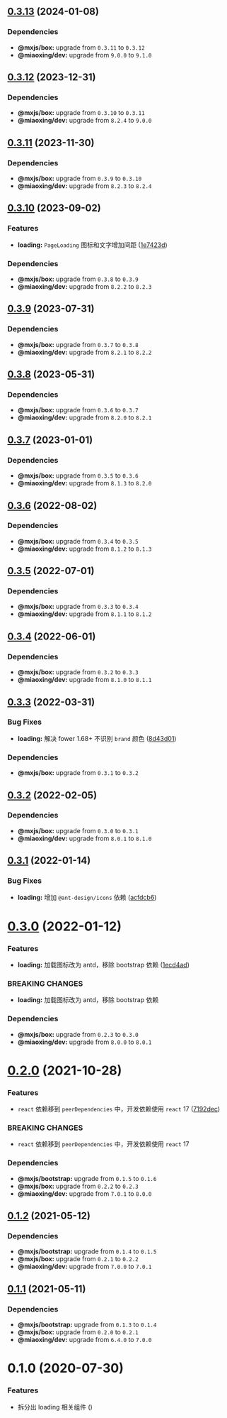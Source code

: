 ## [0.3.13](https://github.com/miaoxing/mxjs-loading/compare/v0.3.12...v0.3.13) (2024-01-08)





### Dependencies

* **@mxjs/box:** upgrade from `0.3.11` to `0.3.12`
* **@miaoxing/dev:** upgrade from `9.0.0` to `9.1.0`

## [0.3.12](https://github.com/miaoxing/mxjs-loading/compare/v0.3.11...v0.3.12) (2023-12-31)





### Dependencies

* **@mxjs/box:** upgrade from `0.3.10` to `0.3.11`
* **@miaoxing/dev:** upgrade from `8.2.4` to `9.0.0`

## [0.3.11](https://github.com/miaoxing/mxjs-loading/compare/v0.3.10...v0.3.11) (2023-11-30)





### Dependencies

* **@mxjs/box:** upgrade from `0.3.9` to `0.3.10`
* **@miaoxing/dev:** upgrade from `8.2.3` to `8.2.4`

## [0.3.10](https://github.com/miaoxing/mxjs-loading/compare/v0.3.9...v0.3.10) (2023-09-02)


### Features

* **loading:** `PageLoading` 图标和文字增加间距 ([1e7423d](https://github.com/miaoxing/mxjs-loading/commit/1e7423d7208fc239706663bae221deabd10a440e))





### Dependencies

* **@mxjs/box:** upgrade from `0.3.8` to `0.3.9`
* **@miaoxing/dev:** upgrade from `8.2.2` to `8.2.3`

## [0.3.9](https://github.com/miaoxing/mxjs-loading/compare/v0.3.8...v0.3.9) (2023-07-31)





### Dependencies

* **@mxjs/box:** upgrade from `0.3.7` to `0.3.8`
* **@miaoxing/dev:** upgrade from `8.2.1` to `8.2.2`

## [0.3.8](https://github.com/miaoxing/mxjs-loading/compare/v0.3.7...v0.3.8) (2023-05-31)





### Dependencies

* **@mxjs/box:** upgrade from `0.3.6` to `0.3.7`
* **@miaoxing/dev:** upgrade from `8.2.0` to `8.2.1`

## [0.3.7](https://github.com/miaoxing/mxjs-loading/compare/v0.3.6...v0.3.7) (2023-01-01)





### Dependencies

* **@mxjs/box:** upgrade from `0.3.5` to `0.3.6`
* **@miaoxing/dev:** upgrade from `8.1.3` to `8.2.0`

## [0.3.6](https://github.com/miaoxing/mxjs-loading/compare/v0.3.5...v0.3.6) (2022-08-02)





### Dependencies

* **@mxjs/box:** upgrade from `0.3.4` to `0.3.5`
* **@miaoxing/dev:** upgrade from `8.1.2` to `8.1.3`

## [0.3.5](https://github.com/miaoxing/mxjs-loading/compare/v0.3.4...v0.3.5) (2022-07-01)





### Dependencies

* **@mxjs/box:** upgrade from `0.3.3` to `0.3.4`
* **@miaoxing/dev:** upgrade from `8.1.1` to `8.1.2`

## [0.3.4](https://github.com/miaoxing/mxjs-loading/compare/v0.3.3...v0.3.4) (2022-06-01)





### Dependencies

* **@mxjs/box:** upgrade from `0.3.2` to `0.3.3`
* **@miaoxing/dev:** upgrade from `8.1.0` to `8.1.1`

## [0.3.3](https://github.com/miaoxing/mxjs-loading/compare/v0.3.2...v0.3.3) (2022-03-31)


### Bug Fixes

* **loading:** 解决 fower 1.68+ 不识别 `brand` 颜色 ([8d43d01](https://github.com/miaoxing/mxjs-loading/commit/8d43d013cbba29d748e55124038130d831aafb35))





### Dependencies

* **@mxjs/box:** upgrade from `0.3.1` to `0.3.2`

## [0.3.2](https://github.com/miaoxing/mxjs-loading/compare/v0.3.1...v0.3.2) (2022-02-05)





### Dependencies

* **@mxjs/box:** upgrade from `0.3.0` to `0.3.1`
* **@miaoxing/dev:** upgrade from `8.0.1` to `8.1.0`

## [0.3.1](https://github.com/miaoxing/mxjs-loading/compare/v0.3.0...v0.3.1) (2022-01-14)


### Bug Fixes

* **loading:** 增加 `@ant-design/icons` 依赖 ([acfdcb6](https://github.com/miaoxing/mxjs-loading/commit/acfdcb666a42e94f14efc2e5829fc30a4628cb31))

# [0.3.0](https://github.com/miaoxing/mxjs-loading/compare/v0.2.0...v0.3.0) (2022-01-12)


### Features

* **loading:** 加载图标改为 antd，移除 bootstrap 依赖 ([1ecd4ad](https://github.com/miaoxing/mxjs-loading/commit/1ecd4ad8db15b76fa4a95e34ffbf90fbc7f165ff))


### BREAKING CHANGES

* **loading:** 加载图标改为 antd，移除 bootstrap 依赖





### Dependencies

* **@mxjs/box:** upgrade from `0.2.3` to `0.3.0`
* **@miaoxing/dev:** upgrade from `8.0.0` to `8.0.1`

# [0.2.0](https://github.com/miaoxing/mxjs-loading/compare/v0.1.2...v0.2.0) (2021-10-28)


### Features

* `react` 依赖移到 `peerDependencies` 中，开发依赖使用 `react` 17 ([7192dec](https://github.com/miaoxing/mxjs-loading/commit/7192dec1af943634a71c4c9d7fac06c063d2f961))


### BREAKING CHANGES

* `react` 依赖移到 `peerDependencies` 中，开发依赖使用 `react` 17





### Dependencies

* **@mxjs/bootstrap:** upgrade from `0.1.5` to `0.1.6`
* **@mxjs/box:** upgrade from `0.2.2` to `0.2.3`
* **@miaoxing/dev:** upgrade from `7.0.1` to `8.0.0`

## [0.1.2](https://github.com/miaoxing/mxjs-loading/compare/v0.1.1...v0.1.2) (2021-05-12)





### Dependencies

* **@mxjs/bootstrap:** upgrade from `0.1.4` to `0.1.5`
* **@mxjs/box:** upgrade from `0.2.1` to `0.2.2`
* **@miaoxing/dev:** upgrade from `7.0.0` to `7.0.1`

## [0.1.1](https://github.com/miaoxing/mxjs-loading/compare/v0.1.0...v0.1.1) (2021-05-11)





### Dependencies

* **@mxjs/bootstrap:** upgrade from `0.1.3` to `0.1.4`
* **@mxjs/box:** upgrade from `0.2.0` to `0.2.1`
* **@miaoxing/dev:** upgrade from `6.4.0` to `7.0.0`

# 0.1.0 (2020-07-30)


### Features

* 拆分出 loading 相关组件 ([](https://github.com/miaoxing/mxjs-loading/commit/))
